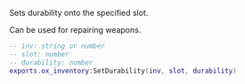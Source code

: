 Sets durability onto the specified slot.

Can be used for repairing weapons.

```lua
-- inv: string or number
-- slot: number
-- durability: number
exports.ox_inventory:SetDurability(inv, slot, durability)
```